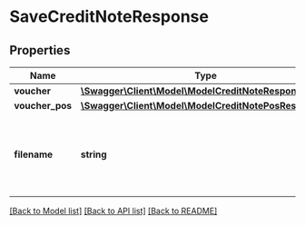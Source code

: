 # SaveCreditNoteResponse

## Properties
Name | Type | Description | Notes
------------ | ------------- | ------------- | -------------
**voucher** | [**\Swagger\Client\Model\ModelCreditNoteResponse**](ModelCreditNoteResponse.md) |  | [optional] 
**voucher_pos** | [**\Swagger\Client\Model\ModelCreditNotePosResponse[]**](ModelCreditNotePosResponse.md) |  | [optional] 
**filename** | **string** | Filename of a previously upload file which should be attached. | [optional] 

[[Back to Model list]](../../README.md#documentation-for-models) [[Back to API list]](../../README.md#documentation-for-api-endpoints) [[Back to README]](../../README.md)

